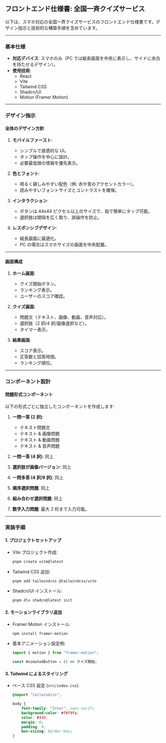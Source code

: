## フロントエンド仕様書: 全国一斉クイズサービス

以下は、スマホ対応の全国一斉クイズサービスのフロントエンド仕様書です。デザイン指示と技術的な構築手順を含めています。

---

### **基本仕様**

-   **対応デバイス**: スマホのみ（PC では縦長画面を中央に表示し、サイドに余白を持たせるデザイン）。
-   **使用技術**:
    -   React
    -   Vite
    -   Tailwind CSS
    -   Shadcn/UI
    -   Motion (Framer Motion)

---

### **デザイン指示**

#### **全体のデザイン方針**

1. **モバイルファースト**:

    - シンプルで直感的な UI。
    - タップ操作を中心に設計。
    - 必要最低限の情報を優先表示。

2. **色とフォント**:

    - 明るく親しみやすい配色（例: 赤や青のアクセントカラー）。
    - 読みやすいフォントサイズとコントラストを確保。

3. **インタラクション**:

    - ボタンは 44x44 ピクセル以上のサイズで、指で簡単にタップ可能。
    - 選択肢は間隔を広く取り、誤操作を防止。

4. **レスポンシブデザイン**:
    - 縦長画面に最適化。
    - PC の場合はスマホサイズの画面を中央配置。

---

#### **画面構成**

1. **ホーム画面**:

    - クイズ開始ボタン。
    - ランキング表示。
    - ユーザーのスコア確認。

2. **クイズ画面**:

    - 問題文（テキスト、画像、動画、音声対応）。
    - 選択肢（2 択/4 択/画像選択など）。
    - タイマー表示。

3. **結果画面**:
    - スコア表示。
    - 正答数と回答時間。
    - ランキング順位。

---

### **コンポーネント設計**

#### **問題形式コンポーネント**

以下の形式ごとに独立したコンポーネントを作成します:

1. **一問一答 (2 択)**:

    - テキスト問題文
    - テキスト & 画像問題
    - テキスト & 動画問題
    - テキスト & 音声問題

2. **一問一答 (4 択)**:
   同上

3. **選択肢が画像バージョン**:
   同上

4. **一問多答 (4 択/9 択)**:
   同上

5. **順序選択問題**:
   同上

6. **組み合わせ選択問題**:
   同上

7. **数字入力問題**:
   最大 2 桁まで入力可能。

---

### **実装手順**

#### 1. プロジェクトセットアップ

-   Vite プロジェクト作成:
    ```bash
    pnpm create vite@latest
    ```
-   Tailwind CSS 追加:
    ```bash
    pnpm add tailwindcss @tailwindcss/vite
    ```
-   Shadcn/UI インストール:
    ```bash
    pnpm dlx shadcn@latest init
    ```

#### 2. モーションライブラリ追加

-   Framer Motion インストール:
    ```bash
    npm install framer-motion
    ```
-   基本アニメーション設定例:

    ```jsx
    import { motion } from "framer-motion";

    const AnimatedButton = () => クイズ開始;
    ```

#### 3. Tailwind によるスタイリング

-   ベース CSS 設定 (`src/index.css`):

    ```css
    @import "tailwindcss";

    body {
        font-family: "Inter", sans-serif;
        background-color: #f8f9fa;
        color: #333;
        margin: 0;
        padding: 0;
        box-sizing: border-box;
    }
    ```
